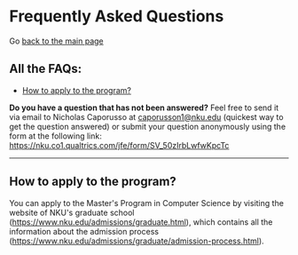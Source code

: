 # Frequently Asked Questions

Go [back to the main page](./README.md)



## All the FAQs:
- [How to apply to the program?](#how-to-apply-to-the-program)




**Do you have a question that has not been answered?** Feel free to send it via email to Nicholas Caporusso at caporusson1@nku.edu (quickest way to get the question answered) or submit your question anonymously using the form at the following link: https://nku.co1.qualtrics.com/jfe/form/SV_50zIrbLwfwKpcTc



---



## How to apply to the program?

You can apply to the Master's Program in Computer Science by visiting the website of NKU's graduate school (https://www.nku.edu/admissions/graduate.html), which contains all the information about the admission process (https://www.nku.edu/admissions/graduate/admission-process.html).